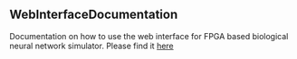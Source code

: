 ## WebInterfaceDocumentation

Documentation on how to use the web interface for FPGA based biological neural network simulator. 
Please find it [here](http://webinterfacedocumentation.readthedocs.io/en/latest/")
